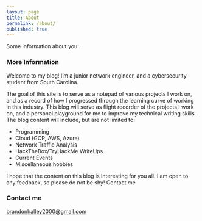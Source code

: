 ```yaml
---
layout: page
title: About
permalink: /about/
published: true
---
```


Some information about you!

### More Information

Welcome to my blog! I’m a junior network engineer, and a cybersecurity student from South Carolina.

The goal of this site is to serve as a notepad of various projects I work on, and as a record of how I progressed through the learning curve of working in this industry. This blog will serve as flight recorder of the projects I work on, and a personal playground for me to improve my 
technical writing skills. The blog content will include, but are not limited to:

* Programming
* Cloud (GCP, AWS, Azure)
* Network Traffic Analysis
* HackTheBox/TryHackMe WriteUps
* Current Events
* Miscellaneous hobbies

I hope that the content on this blog is interesting for you all. I am open to any feedback, so please do not be shy!
Contact me


### Contact me

[brandonhalley2000@gmail.com](mailto:brandonhalley2000@gmail.com)
